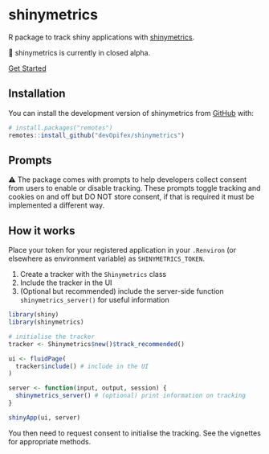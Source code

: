 <!-- badges: start -->
<!-- badges: end -->

# shinymetrics

R package to track shiny applications with [shinymetrics](https://shinymetrics.com).

:construction: shinymetrics is currently in closed alpha.

<a class="mb-4 btn btn-info" href="articles/get-started.html">Get Started</a>

## Installation

You can install the development version of shinymetrics from [GitHub](https://github.com/) with:

``` r
# install.packages("remotes")
remotes::install_github("devOpifex/shinymetrics")
```

## Prompts

:warning: The package comes with prompts to help developers collect consent from
users to enable or disable tracking.
These prompts toggle tracking and cookies on and off but DO NOT store consent,
if that is required it must be implemented a different way.

## How it works

Place your token for your registered application in your `.Renviron`
(or elsewhere as environment variable) as `SHINYMETRICS_TOKEN`.

1. Create a tracker with the `Shinymetrics` class
2. Include the tracker in the UI
3. (Optional but recommended) include the server-side function `shinymetrics_server()` for useful information

```r
library(shiny)
library(shinymetrics)

# initialise the tracker
tracker <- Shinymetrics$new()$track_recommended()

ui <- fluidPage(
  tracker$include() # include in the UI
)

server <- function(input, output, session) {
  shinymetrics_server() # (optional) print information on tracking
}

shinyApp(ui, server)
```

You then need to request consent to initialise the tracking.
See the vignettes for appropriate methods.

